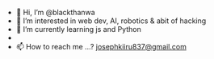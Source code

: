 - 👋 Hi, I’m @blackthanwa
- 👀 I’m interested in web dev, AI, robotics & abit of hacking
- 🌱 I’m currently learning js and Python
- 
- 📫 How to reach me ...? josephkiiru837@gmail.com

<!---
blackthanwa/blackthanwa is a ✨ special ✨ repository because its `README.md` (this file) appears on your GitHub profile.
You can click the Preview link to take a look at your changes.
--->
